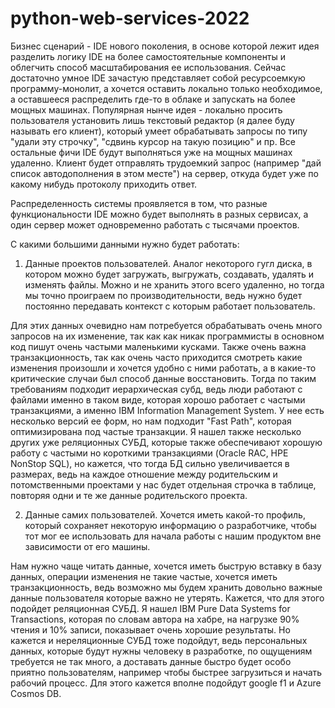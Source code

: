 # python-web-services-2022

Бизнес сценарий - IDE нового поколения, в основе которой лежит идея разделить логику IDE на более самостоятельные компоненты и облегчить способ масштабирования ее использования. Сейчас достаточно умное IDE зачастую представляет собой ресурсоемкую программу-монолит, а хочется оставить локально только необходимое, а оставшееся распределить где-то в облаке и запускать на более мощных машинах. Популярная нынче идея - локально просить пользователя установить лишь текстовый редактор (я далее буду называть его клиент), который умеет обрабатывать запросы по типу "удали эту строчку", "сдвинь курсор на такую позицию" и пр. Все остальные фичи IDE будут выполняться уже на мощных машинах удаленно. Клиент будет отправлять трудоемкий запрос (например "дай список автодополнения в этом месте") на сервер, откуда будет уже по какому нибудь протоколу приходить ответ.

Распределенность системы проявляется в том, что разные функциональности IDE можно будет выполнять в разных сервисах, а один сервер может одновременно работать с тысячами проектов.

С какими большими данными нужно будет работать:

1. Данные проектов пользователей. Аналог некоторого гугл диска, в котором можно будет загружать, выгружать, создавать, удалять и изменять файлы. Можно и не хранить этого всего удаленно, но тогда мы точно проиграем по производительности, ведь нужно будет постоянно передавать контекст с которым работает пользователь. 

Для этих данных очевидно нам потребуется обрабатывать очень много запросов на их изменение, так как как никак программисты в основном код пишут очень частыми маленькими кусками. Также очень важна транзакционность, так как очень часто приходится смотреть какие изменения произошли и хочется удобно с ними работать, а в какие-то критические случаи был способ данные восстановить. Тогда по таким требованиям подходит иерархическая субд, ведь люди работают с файлами именно в таком виде, которая хорошо работает с частыми транзакциями, а именно IBM Information Management System. У нее есть несколько версий ее форм, но нам подходит "Fast Path", которая оптимизирована под частые транзакции. Я нашел также несколько других уже реляционных СУБД, которые также обеспечивают хорошую работу с частыми но короткими транзакциями (Oracle RAC, HPE NonStop SQL), но кажется, что тогда БД сильно увеличивается в размерах, ведь на каждое отношение между родительским и потомственными проектами у нас будет отдельная строчка в таблице, повторяя одни и те же данные родительского проекта.

2. Данные самих пользователей. Хочется иметь какой-то профиль, который сохраняет некоторую информацию о разработчике, чтобы тот мог ее использовать для начала работы с нашим продуктом вне зависимости от его машины.

Нам нужно чаще читать данные, хочется иметь быструю вставку в базу данных, операции изменения не такие частые, хочется иметь транзакционность, ведь возможно мы будем хранить довольно важные данные пользователя которые важно не утерять. Кажется, что для этого подойдет реляционная СУБД. Я нашел IBM Pure Data Systems for Transactions, которая по словам автора на хабре, на нагрузке 90% чтения и 10% записи, показывает очень хорошие результаты. Но кажется и нереляционные СУБД тоже подойдут, ведь персональных данных, которые будут нужны человеку в разработке, по ощущениям требуется не так много, а доставать данные быстро будет особо приятно пользователям, например чтобы быстрее загрузиться и начать рабочий процесс. Для этого кажется вполне подойдут google f1 и Azure Cosmos DB.
